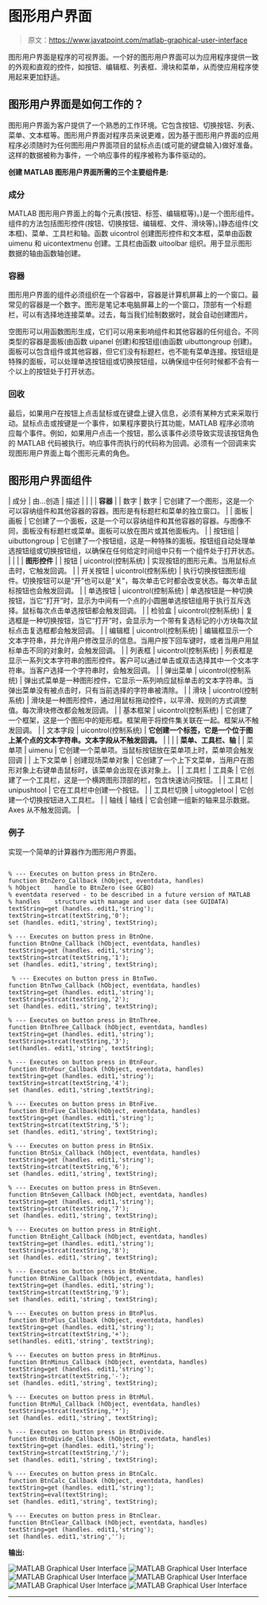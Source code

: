 # 图形用户界面

> 原文：<https://www.javatpoint.com/matlab-graphical-user-interface>

图形用户界面是程序的可视界面。一个好的图形用户界面可以为应用程序提供一致的外观和直观的控件，如按钮、编辑框、列表框、滑块和菜单，从而使应用程序使用起来更加舒适。

## 图形用户界面是如何工作的？

图形用户界面为客户提供了一个熟悉的工作环境。它包含按钮、切换按钮、列表、菜单、文本框等。图形用户界面对程序员来说更难，因为基于图形用户界面的应用程序必须随时为任何图形用户界面项目的鼠标点击(或可能的键盘输入)做好准备。这样的数据被称为事件，一个响应事件的程序被称为事件驱动的。

**创建 MATLAB 图形用户界面所需的三个主要组件是:**

### 成分

MATLAB 图形用户界面上的每个元素(按钮、标签、编辑框等)。)是一个图形组件。组件的方法包括图形控件(按钮、切换按钮、编辑框、文件、滑块等)。)静态组件(文本框)、菜单、工具栏和轴。函数 uicontrol 创建图形控件和文本框，菜单由函数 uimenu 和 uicontextmenu 创建。工具栏由函数 uitoolbar 组织。用于显示图形数据的轴由函数轴创建。

### 容器

图形用户界面的组件必须组织在一个容器中，容器是计算机屏幕上的一个窗口。最常见的容器是一个数字。图形是笔记本电脑屏幕上的一个窗口，顶部有一个标题栏，可以有选择地连接菜单。过去，每当我们绘制数据时，就会自动创建图片。

空图形可以用函数图形生成，它们可以用来影响组件和其他容器的任何组合。不同类型的容器是面板(由函数 uipanel 创建)和按钮组(由函数 uibuttongroup 创建)。面板可以包含组件或其他容器，但它们没有标题栏，也不能有菜单连接。按钮组是特殊的面板，可以处理单选按钮组或切换按钮组，以确保组中任何时候都不会有一个以上的按钮处于打开状态。

### 回收

最后，如果用户在按钮上点击鼠标或在键盘上键入信息，必须有某种方式来采取行动。鼠标点击或按键是一个事件，如果程序要执行其功能，MATLAB 程序必须响应每个事件。例如，如果用户点击一个按钮，那么该事件必须导致实现该按钮角色的 MATLAB 代码被执行。响应事件而执行的代码称为回调。必须有一个回调来实现图形用户界面上每个图形元素的角色。

## 图形用户界面组件

| 成分 | 由…创造 | 描述 |
|  |  | **容器** |
| 数字 | 数字 | 它创建了一个图形，这是一个可以容纳组件和其他容器的容器。图形是有标题栏和菜单的独立窗口。 |
| 面板 | 画板 | 它创建了一个面板，这是一个可以容纳组件和其他容器的容器。与图像不同，面板没有标题栏或菜单。面板可以放在图片或其他面板内。 |
| 按钮组 | uibuttongroup | 它创建了一个按钮组，这是一种特殊的面板。按钮组自动处理单选按钮组或切换按钮组，以确保在任何给定时间组中只有一个组件处于打开状态。 |
|  |  | **图形控件** |
| 按钮 | uicontrol(控制系统) | 实现按钮的图形元素。当用鼠标点击时，它触发回调。 |
| 开关按钮 | uicontrol(控制系统) | 执行切换按钮图形组件。切换按钮可以是“开”也可以是“关”，每次单击它时都会改变状态。每次单击鼠标按钮也会触发回调。 |
| 单选按钮 | uicontrol(控制系统) | 单选按钮是一种切换按钮，当它“打开”时，显示为中间有一个点的小圆圈单选按钮组用于执行互斥选择。鼠标每次点击单选按钮都会触发回调。 |
| 检验盒 | uicontrol(控制系统) | 复选框是一种切换按钮，当它“打开”时，会显示为一个带有复选标记的小方块每次鼠标点击复选框都会触发回调。 |
| 编辑框 | uicontrol(控制系统) | 编辑框显示一个文本字符串，并允许用户修改显示的信息。当用户按下回车键时，或者当用户用鼠标单击不同的对象时，会触发回调。 |
| 列表框 | uicontrol(控制系统) | 列表框是显示一系列文本字符串的图形控件。客户可以通过单击或双击选择其中一个文本字符串。当客户选择一个字符串时，会触发回调。 |
| 弹出菜单 | uicontrol(控制系统) | 弹出式菜单是一种图形控件，它显示一系列响应鼠标单击的文本字符串。当弹出菜单没有被点击时，只有当前选择的字符串被清除。 |
| 滑块 | uicontrol(控制系统) | 滑块是一种图形控件，通过用鼠标拖动控件，以平滑、规则的方式调整值。每次滑块修改都会触发回调。 |
| 基本框架 | uicontrol(控制系统) | 它创建了一个框架，这是一个图形中的矩形框。框架用于将控件集关联在一起。框架从不触发回调。 |
| 文本字段 | uicontrol(控制系统) | **它创建一个标签，它是一个位于图上某个点的文本字符串。文本字段从不触发回调。** |
|  |  | **菜单、工具栏、轴** |
| 菜单项 | uimenu | 它创建一个菜单项。当鼠标按钮放在菜单项上时，菜单项会触发回调 |
| 上下文菜单 | 创建现场菜单对象 | 它创建了一个上下文菜单，当用户在图形对象上右键单击鼠标时，该菜单会出现在该对象上。 |
| 工具栏 | 工具条 | 它创建了一个工具栏，这是一个横跨图形顶部的栏，包含快速访问按钮。 |
| 工具栏 | unipushtool | 它在工具栏中创建一个按钮。 |
| 工具栏切换 | uitoggletool | 它创建一个切换按钮进入工具栏。 |
| 轴线 | 轴线 | 它会创建一组新的轴来显示数据。Axes 从不触发回调。 |

### 例子

实现一个简单的计算器作为图形用户界面。

```

% --- Executes on button press in BtnZero.
function BtnZero_Callback (hObject, eventdata, handles)
% hObject    handle to BtnZero (see GCBO)
% eventdata reserved - to be described in a future version of MATLAB
% handles    structure with manage and user data (see GUIDATA)
textString=get (handles. edit1,'string');
textString=strcat(textString,'0');
set (handles. edit1,'string', textString);

% --- Executes on button press in BtnOne.
function BtnOne_Callback (hObject, eventdata, handles)
textString=get (handles. edit1,'string');
textString=strcat(textString,'1');
set (handles. edit1,'string', textString);

 % --- Executes on button press in BtnTwo.
function BtnTwo_Callback (hObject, eventdata, handles)
textString=get (handles. edit1,'string');
textString=strcat(textString,'2');
set (handles. edit1,'string', textString);

% --- Executes on button press in BtnThree.
function BtnThree_Callback (hObject, eventdata, handles)
textString=get (handles. edit1,'string');
textString=strcat(textString,'3');
set(handles. edit1,'string', textString);

% --- Executes on button press in BtnFour.
function BtnFour_Callback (hObject, eventdata, handles)
textString=get (handles. edit1,'string');
textString=strcat(textString,'4');
set (handles. edit1,'string',textString);

% --- Executes on button press in BtnFive.
function BtnFive_Callback(hObject, eventdata, handles)
textString=get (handles. edit1,'string');
textString=strcat(textString,'5');
set (handles. edit1,'string', textString);

% --- Executes on button press in BtnSix.
function BtnSix_Callback (hObject, eventdata, handles)
textString=get (handles. edit1,'string');
textString=strcat(textString,'6');
set (handles. edit1,'string', textString);

% --- Executes on button press in BtnSeven.
function BtnSeven_Callback (hObject, eventdata, handles)
textString=get (handles. edit1,'string');
textString=strcat(textString,'7');
set (handles. edit1,'string', textString);

% --- Executes on button press in BtnEight.
function BtnEight_Callback (hObject, eventdata, handles)
textString=get (handles. edit1,'string');
textString=strcat(textString,'8');
set (handles. edit1,'string', textString);

% --- Executes on button press in BtnNine.
function BtnNine_Callback (hObject, eventdata, handles)
textString=get (handles. edit1,'string');
textString=strcat(textString,'9');
set (handles. edit1,'string', textString);

% --- Executes on button press in BtnPlus.
function BtnPlus_Callback (hObject, eventdata, handles)
textString=get (handles. edit1,'string');
textString=strcat(textString,'+');
set(handles. edit1,'string', textString);

% --- Executes on button press in BtnMinus.
function BtnMinus_Callback (hObject, eventdata, handles)
textString=get (handles. edit1,'string');
textString=strcat(textString,'-');
set (handles. edit1,'string', textString);

% --- Executes on button press in BtnMul.
function BtnMul_Callback (hObject, eventdata, handles)
textString=strcat(textString,'*');
set (handles. edit1,'string', textString);

% --- Executes on button press in BtnDivide.
function BtnDivide_Callback (hObject, eventdata, handles)
textString=get (handles. edit1,'string');
textString=strcat(textString,'/');
set (handles. edit1,'string', textString);

% --- Executes on button press in BtnCalc.
function BtnCalc_Callback (hObject, eventdata, handles)
textString=get (handles. edit1,'string');
textString=eval(textString);
set (handles. edit1,'string', textString);

% --- Executes on button press in BtnClear.
function BtnClear_Callback (hObject, eventdata, handles)
textString=get (handles. edit1,'string');
set (handles. edit1,'string','');

```

**输出:**

![MATLAB Graphical User Interface](img/d9e1c1a66cf33a0d3c9858835a62b2b3.png)
![MATLAB Graphical User Interface](img/6a737b9c5d1774ba8e9b1ef32098db4e.png)
![MATLAB Graphical User Interface](img/89bdf80de9eb5f40af591175fdb33e85.png)
![MATLAB Graphical User Interface](img/e3a6fd126d01f841782731ba6f115226.png)
![MATLAB Graphical User Interface](img/74a57715300918c742bf47fd66e65dd0.png)
![MATLAB Graphical User Interface](img/dae749e9792c537fed5afc7e849d1d69.png)

* * *